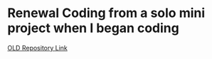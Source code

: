 # Renewal Coding from a solo mini project when I began coding

<a href="https://github.com/qazx960/shopping-cart" alt="link">OLD Repository Link</a>
